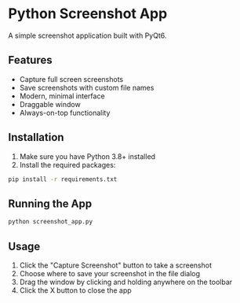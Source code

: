 # Python Screenshot App

A simple screenshot application built with PyQt6.

## Features
- Capture full screen screenshots
- Save screenshots with custom file names
- Modern, minimal interface
- Draggable window
- Always-on-top functionality

## Installation

1. Make sure you have Python 3.8+ installed
2. Install the required packages:
```bash
pip install -r requirements.txt
```

## Running the App
```bash
python screenshot_app.py
```

## Usage
1. Click the "Capture Screenshot" button to take a screenshot
2. Choose where to save your screenshot in the file dialog
3. Drag the window by clicking and holding anywhere on the toolbar
4. Click the X button to close the app
